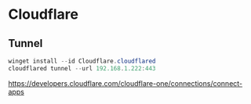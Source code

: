 # Cloudflare

## Tunnel

```powershell
winget install --id Cloudflare.cloudflared
cloudflared tunnel --url 192.168.1.222:443
```

https://developers.cloudflare.com/cloudflare-one/connections/connect-apps